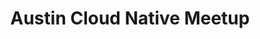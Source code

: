 ---
state: TX
region: ATX
title: Austin Cloud Native Meetup
group_url: https://www.meetup.com/Austin-Cloud-Native-Meetup
---